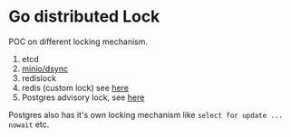 # Go distributed Lock

POC on different locking mechanism.


1. etcd
2. [minio/dsync](https://blog.min.io/minio-dsync-a-distributed-locking-and-syncing-package-for-go/)
3. redislock
4. redis (custom lock) see [here](https://github.com/alextanhongpin/go-redis-function)
5. Postgres advisory lock, see [here](https://github.com/alextanhongpin/dbtx/tree/master/postgres/lock)


Postgres also has it's own locking mechanism like `select for update ... nowait` etc.
